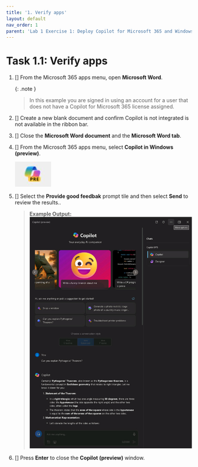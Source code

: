 ```yaml
---
title: '1. Verify apps'
layout: default
nav_order: 1
parent: 'Lab 1 Exercise 1: Deploy Copilot for Microsoft 365 and Windows Copilot'
---
```


# Task 1.1: Verify apps

1. [] From the Microsoft 365 apps menu, open **Microsoft Word**.

	{: .note } 
	> In this example you are signed in using an account for a user that does not have a Copilot for Microsoft 365 license assigned.

1. [] Create a new blank document and confirm Copilot is not integrated is not available in the ribbon bar.

1. [] Close the **Microsoft Word document** and the **Microsoft Word tab**.

1. [] From the Microsoft 365 apps menu, select **Copilot in Windows (preview)**.  
    
    ![CopilotinWindowsIcon.jpg](../media/Updates/CopilotinWindowsIcon.jpg)

1. [] Select the **Provide good feedbak** prompt tile and then select **Send** to review the results..


    >**Example Output:**
    ![b3.jpg](../media//lab1/b3.jpg)


1. [] Press **Enter** to close the **Copilot (preview)** window. 